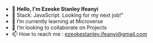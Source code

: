 - 👋 **Hello, I'm Ezeoke Stanley Ifeanyi**
- 👀 Stack: JavaScript. Looking for my next job!" 
- 🌱 I’m currently learning at Microverse
- 💞️ I’m looking to collaborate on Projects
- 📫 How to reach me : ezeokestanley.ifeanyi@gmail.com

<!---
Stanleeeeee/Stanleeeeee is a ✨ special ✨ repository because its `README.md` (this file) appears on your GitHub profile.
You can click the Preview link to take a look at your changes.
--->
